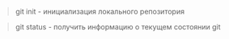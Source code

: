 >git init - инициализация локального репозитория

>git status - получить информацию о текущем состоянии git